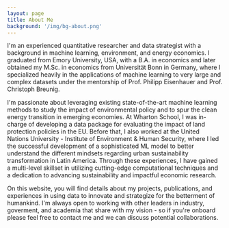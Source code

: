 ```yaml
---
layout: page
title: About Me
background: '/img/bg-about.png'
---
```


I'm an experienced quantitative researcher and data strategist with a background in machine learning, environment, and energy economics. I graduated from Emory University, USA, with a B.A. in economics and later obtained my M.Sc. in economics from Universität Bonn in Germany, where I specialized heavily in the applications of machine learning to very large and complex datasets under the mentorship of Prof. Philipp Eisenhauer and Prof. Christoph Breunig.

I'm passionate about leveraging existing state-of-the-art machine learning methods to study the impact of environmental policy and to spur the clean energy transition in emerging economies. At Wharton School, I was in-charge of developing a data package for evaluating the impact of land protection policies in the EU. Before that, I also worked at the United Nations University - Institute of Environment & Human Security, where I led the successful development of a sophisticated ML model to better understand the different mindsets regarding urban sustainability transformation in Latin America. Through these experiences, I have gained a multi-level skillset in utilizing cutting-edge computational techniques and a dedication to advancing sustainability and impactful economic research.

On this website, you will find details about my projects, publications, and experiences in using data to innovate and strategize for the betterment of humankind. I'm always open to working with other leaders in industry, goverment, and academia that share with my vision - so if you're onboard please feel free to contact me and we can discuss potential collaborations.


